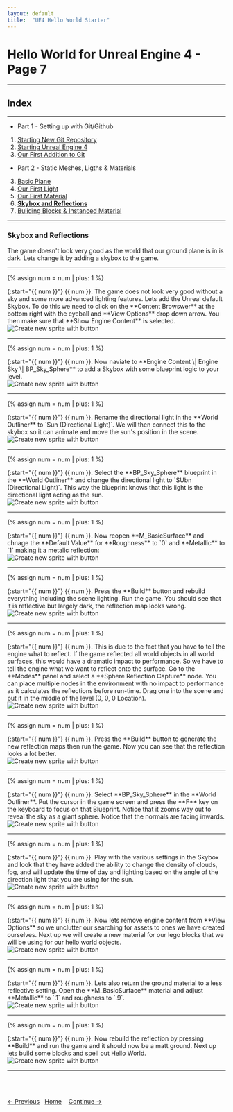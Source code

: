 ```yaml
---
layout: default
title:  "UE4 Hello World Starter"
---
```


# Hello World for Unreal Engine 4 - Page 7
_____ 

## Index
_____ 

* Part 1 - Setting up with Git/Github
1. [Starting New Git Repository](Hello-World-Starter-1.html#starting-new-git-repository)
2. [Starting Unreal Engine 4](Hello-World-Starter-2.html#starting-unreal-engine-4)
3. [Our First Addition to Git](Hello-World-Starter-3.html#our-first-addition-to-git)

* Part 2 - Static Meshes, Ligths & Materials
3. [Basic Plane](Hello-World-Starter-4.html#basic-plane)  
4. [Our First Light](Hello-World-Starter-5.html#our-first-light)  
5. [Our First Material](Hello-World-Starter-6.html#our-first-material)
6. [**Skybox and Reflections**](Hello-World-Starter-7.html#skybox-and-reflections)
6. [Buliding Blocks & Instanced Material](Hello-World-Starter-8.html#building-block-instanced-material)


_____ 

### Skybox and Reflections
The game doesn't look very good as the world that our ground plane is in is dark.  Lets change it by adding a skybox to the game.
_____ 

{% assign num = num | plus: 1 %}
<div class = "row">
<div class="col-12 col-lg-4 col align-self-center">
<div markdown = "1">
{:start="{{ num }}"}
{{ num }}. The game does not look very good without a sky and some more advanced lighting features.  Lets add the Unreal default Skybox.  To do this we need to click on the **Content Browswer** at the bottom right with the eyeball and **View Options** drop down arrow. You then make sure that **Show Engine Content** is selected.
</div>
</div>
<div class="col-12 col-lg-8">
<img src="images/ShowEngineContent.jpg"  class= "img-fluid"  alt="Create new sprite with button">  
</div>
</div>

_____ 

{% assign num = num | plus: 1 %}
<div class = "row">
<div class="col-12 col-lg-4 col align-self-center">
<div markdown = "1">
{:start="{{ num }}"}
{{ num }}. Now naviate to **Engine Content \| Engine Sky \| BP_Sky_Sphere** to add a Skybox with some blueprint logic to your level.
</div>
</div>
<div class="col-12 col-lg-8">
<img src="images/AddBPSKySphere.jpg"  class= "img-fluid"  alt="Create new sprite with button">  
</div>
</div>

_____ 


{% assign num = num | plus: 1 %}
<div class = "row">
<div class="col-12 col-lg-4 col align-self-center">
<div markdown = "1">
{:start="{{ num }}"}
{{ num }}. Rename the directional light in the **World Outliner** to `Sun (Directional Light)`.  We will then connect this to the skybox so it can animate and move the sun's position in the scene.
</div>
</div>
<div class="col-12 col-lg-8">
<img src="images/RenameDLToSun.jpg"  class= "img-fluid"  alt="Create new sprite with button">  
</div>
</div>

_____ 

{% assign num = num | plus: 1 %}
<div class = "row">
<div class="col-12 col-lg-4 col align-self-center">
<div markdown = "1">
{:start="{{ num }}"}
{{ num }}. Select the **BP_Sky_Sphere** blueprint in the **World Outliner** and change the directional light to `SUbn (Directional Light)`.  This way the blueprint knows that this light is the directional light acting as the sun.
</div>
</div>
<div class="col-12 col-lg-8">
<img src="images/DirectionalLight.jpg"  class= "img-fluid"  alt="Create new sprite with button">  
</div>
</div>

_____ 

{% assign num = num | plus: 1 %}
<div class = "row">
<div class="col-12 col-lg-4 col align-self-center">
<div markdown = "1">
{:start="{{ num }}"}
{{ num }}. Now reopen **M_BasicSurface** and chnage the **Default Value** for **Roughness** to `0` and **Metallic** to `1` making it a metalic reflection:
</div>
</div>
<div class="col-12 col-lg-8">
<img src="images/MakeSurfaceReflective.jpg"  class= "img-fluid"  alt="Create new sprite with button">  
</div>
</div>

_____ 

{% assign num = num | plus: 1 %}
<div class = "row">
<div class="col-12 col-lg-4 col align-self-center">
<div markdown = "1">
{:start="{{ num }}"}
{{ num }}. Press the **Build** button and rebuild everything including the scene lighting.  Run the game.  You should see that it is reflective but largely dark, the reflection map looks wrong.
</div>
</div>
<div class="col-12 col-lg-8">
<img src="images/ReflectionNotRight.gif"  class= "img-fluid"  alt="Create new sprite with button">  
</div>
</div>

_____ 

{% assign num = num | plus: 1 %}
<div class = "row">
<div class="col-12 col-lg-4 col align-self-center">
<div markdown = "1">
{:start="{{ num }}"}
{{ num }}. This is due to the fact that you have to tell the engine what to reflect.  If the game reflected all world objects in all world surfaces, this would have a dramatic impact to performance.  So we have to tell the engine what we want to reflect onto the surface.  Go to the **Modes** panel and select a **Sphere Reflection Capture** node. You can place multiple nodes in the environment with no impact to performance as it calculates the reflections before run-time. Drag one into the scene and put it in the middle of the level (0, 0, 0 Location).
</div>
</div>
<div class="col-12 col-lg-8">
<img src="images/AddSphereReflectionCapture.jpg"  class= "img-fluid"  alt="Create new sprite with button">  
</div>
</div>

_____ 

{% assign num = num | plus: 1 %}
<div class = "row">
<div class="col-12 col-lg-4 col align-self-center">
<div markdown = "1">
{:start="{{ num }}"}
{{ num }}. Press the **Build** button to generate the new reflection maps then run the game.  Now you can see that the reflection looks a lot better.
</div>
</div>
<div class="col-12 col-lg-8">
<img src="images/ProperReflections.gif"  class= "img-fluid"  alt="Create new sprite with button">  
</div>
</div>

_____ 

{% assign num = num | plus: 1 %}
<div class = "row">
<div class="col-12 col-lg-4 col align-self-center">
<div markdown = "1">
{:start="{{ num }}"}
{{ num }}. Select **BP_Sky_Sphere** in the **World Outliner**.  Put the cursor in the game screen and press the **F** key on the keyboard to focus on that Blueprint.  Notice that it zooms way out to reveal the sky as a giant sphere.  Notice that the normals are facing inwards.
</div>
</div>
<div class="col-12 col-lg-8">
<img src="images/FocusOnSkySphere.jpg"  class= "img-fluid"  alt="Create new sprite with button">  
</div>
</div>

_____ 

{% assign num = num | plus: 1 %}
<div class = "row">
<div class="col-12 col-lg-4 col align-self-center">
<div markdown = "1">
{:start="{{ num }}"}
{{ num }}. Play with the various settings in the Skybox and look that they have added the ability to change the density of clouds, fog, and will update the time of day and lighting based on the angle of the direction light that you are using for the sun.
</div>
</div>
<div class="col-12 col-lg-8">
<img src="images/PlayingWithSkyBP.gif"  class= "img-fluid"  alt="Create new sprite with button">  
</div>
</div>

_____ 

{% assign num = num | plus: 1 %}
<div class = "row">
<div class="col-12 col-lg-4 col align-self-center">
<div markdown = "1">
{:start="{{ num }}"}
{{ num }}. Now lets remove engine content from **View Options** so we unclutter our searching for assets to ones we have created ourselves.  Next up we will create a new material for our lego blocks that we will be using for our hello world objects.
</div>
</div>
<div class="col-12 col-lg-8">
<img src="images/FilterOutEngineContent.jpg"  class= "img-fluid"  alt="Create new sprite with button">  
</div>
</div>

_____ 

{% assign num = num | plus: 1 %}
<div class = "row">
<div class="col-12 col-lg-4 col align-self-center">
<div markdown = "1">
{:start="{{ num }}"}
{{ num }}. Lets also return the ground material to a less reflective setting.  Open the **M_BasicSurface** material and adjust **Metallic** to `.1` and roughness to `.9`.
</div>
</div>
<div class="col-12 col-lg-8">
<img src="images/ReturnValueOfGroundPlane.jpg"  class= "img-fluid"  alt="Create new sprite with button">  
</div>
</div>

_____ 

{% assign num = num | plus: 1 %}
<div class = "row">
<div class="col-12 col-lg-4 col align-self-center">
<div markdown = "1">
{:start="{{ num }}"}
{{ num }}. Now rebuild the reflection by pressing **Build** and run the game and it should now be a matt ground. Next up lets build some blocks and spell out Hello World.
</div>
</div>
<div class="col-12 col-lg-8">
<img src="images/ResetMat.jpg"  class= "img-fluid"  alt="Create new sprite with button">  
</div>
</div>

_____ 



<br><br>

[<- Previous](Hello-World-Starter-6.html)&nbsp;&nbsp;&nbsp;[Home](../index.html)&nbsp;&nbsp;&nbsp; [Continue ->](Hello-World-Starter-8.html)
<br />  
<br />  
<br />  




